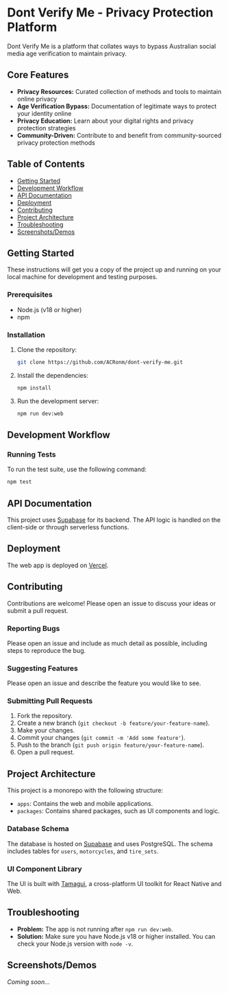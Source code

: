 # Dont Verify Me - Privacy Protection Platform

Dont Verify Me is a platform that collates ways to bypass Australian social media age verification to maintain privacy.

## Core Features

- **Privacy Resources:** Curated collection of methods and tools to maintain online privacy
- **Age Verification Bypass:** Documentation of legitimate ways to protect your identity online
- **Privacy Education:** Learn about your digital rights and privacy protection strategies
- **Community-Driven:** Contribute to and benefit from community-sourced privacy protection methods

## Table of Contents

- [Getting Started](#getting-started)
- [Development Workflow](#development-workflow)
- [API Documentation](#api-documentation)
- [Deployment](#deployment)
- [Contributing](#contributing)
- [Project Architecture](#project-architecture)
- [Troubleshooting](#troubleshooting)
- [Screenshots/Demos](#screenshotsdemos)

## Getting Started

These instructions will get you a copy of the project up and running on your local machine for development and testing purposes.

### Prerequisites

- Node.js (v18 or higher)
- npm

### Installation

1.  Clone the repository:

    ```bash
    git clone https://github.com/ACRonm/dont-verify-me.git
    ```

2.  Install the dependencies:

    ```bash
    npm install
    ```

3.  Run the development server:

    ```bash
    npm run dev:web
    ```

## Development Workflow

### Running Tests

To run the test suite, use the following command:

```bash
npm test
```

## API Documentation

This project uses [Supabase](https://supabase.io/) for its backend. The API logic is handled on the client-side or through serverless functions.

## Deployment

The web app is deployed on [Vercel](https://vercel.com/).

## Contributing

Contributions are welcome! Please open an issue to discuss your ideas or submit a pull request.

### Reporting Bugs

Please open an issue and include as much detail as possible, including steps to reproduce the bug.

### Suggesting Features

Please open an issue and describe the feature you would like to see.

### Submitting Pull Requests

1.  Fork the repository.
2.  Create a new branch (`git checkout -b feature/your-feature-name`).
3.  Make your changes.
4.  Commit your changes (`git commit -m 'Add some feature'`).
5.  Push to the branch (`git push origin feature/your-feature-name`).
6.  Open a pull request.

## Project Architecture

This project is a monorepo with the following structure:

- `apps`: Contains the web and mobile applications.
- `packages`: Contains shared packages, such as UI components and logic.

### Database Schema

The database is hosted on [Supabase](https://supabase.io/) and uses PostgreSQL. The schema includes tables for `users`, `motorcycles`, and `tire_sets`.

### UI Component Library

The UI is built with [Tamagui](https://tamagui.dev/), a cross-platform UI toolkit for React Native and Web.

## Troubleshooting

- **Problem:** The app is not running after `npm run dev:web`.
- **Solution:** Make sure you have Node.js v18 or higher installed. You can check your Node.js version with `node -v`.

## Screenshots/Demos

_Coming soon..._

